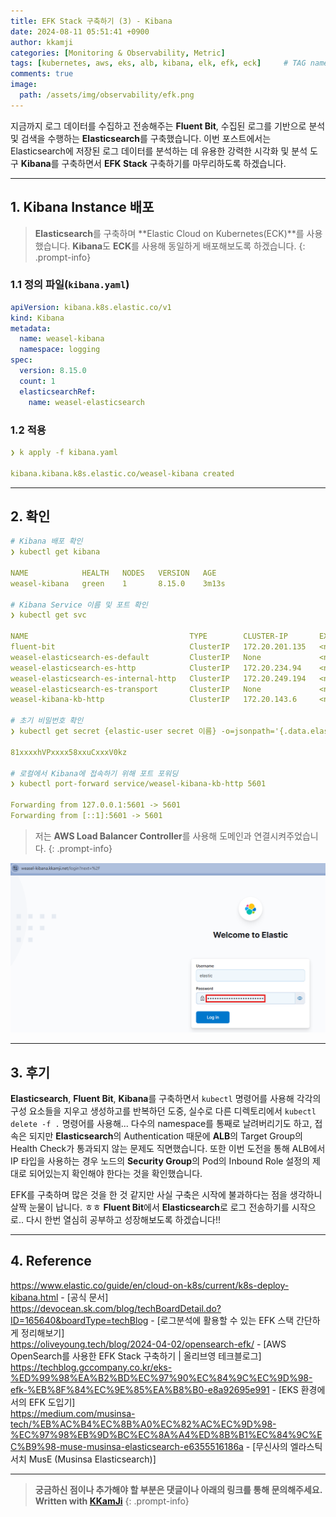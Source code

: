 ```yaml
---
title: EFK Stack 구축하기 (3) - Kibana
date: 2024-08-11 05:51:41 +0900
author: kkamji
categories: [Monitoring & Observability, Metric]
tags: [kubernetes, aws, eks, alb, kibana, elk, efk, eck]     # TAG names should always be lowercase
comments: true
image:
  path: /assets/img/observability/efk.png
---
```


지금까지 로그 데이터를 수집하고 전송해주는 **Fluent Bit**, 수집된 로그를 기반으로 분석 및 검색을 수행하는 **Elasticsearch**를 구축했습니다. 이번 포스트에서는 Elasticsearch에 저장된 로그 데이터를 분석하는 데 유용한 강력한 시각화 및 분석 도구 **Kibana**를 구축하면서 **EFK Stack** 구축하기를 마무리하도록 하겠습니다.

---

## 1. Kibana Instance 배포

> **Elasticsearch**를 구축하며 **Elastic Cloud on Kubernetes(ECK)**를 사용했습니다. **Kibana**도 **ECK**를 사용해 동일하게 배포해보도록 하겠습니다.
{: .prompt-info}

### 1.1 정의 파일(`kibana.yaml`)

```yaml
apiVersion: kibana.k8s.elastic.co/v1
kind: Kibana
metadata:
  name: weasel-kibana
  namespace: logging
spec:
  version: 8.15.0
  count: 1
  elasticsearchRef:
    name: weasel-elasticsearch
```

### 1.2 적용

```yaml
❯ k apply -f kibana.yaml

kibana.kibana.k8s.elastic.co/weasel-kibana created
```

---

## 2. 확인

```yaml
# Kibana 배포 확인
❯ kubectl get kibana

NAME            HEALTH   NODES   VERSION   AGE
weasel-kibana   green    1       8.15.0    3m13s

# Kibana Service 이름 및 포트 확인
❯ kubectl get svc

NAME                                    TYPE        CLUSTER-IP       EXTERNAL-IP   PORT(S)    AGE
fluent-bit                              ClusterIP   172.20.201.135   <none>        2020/TCP   44h
weasel-elasticsearch-es-default         ClusterIP   None             <none>        9200/TCP   7h29m
weasel-elasticsearch-es-http            ClusterIP   172.20.234.94    <none>        9200/TCP   7h29m
weasel-elasticsearch-es-internal-http   ClusterIP   172.20.249.194   <none>        9200/TCP   7h29m
weasel-elasticsearch-es-transport       ClusterIP   None             <none>        9300/TCP   7h29m
weasel-kibana-kb-http                   ClusterIP   172.20.143.6     <none>        5601/TCP   4m9s

# 초기 비밀번호 확인
❯ kubectl get secret {elastic-user secret 이름} -o=jsonpath='{.data.elastic}' | base64 --decode; echo

81xxxxhVPxxxx58xxuCxxxV0kz

# 로컬에서 Kibana에 접속하기 위해 포트 포워딩
❯ kubectl port-forward service/weasel-kibana-kb-http 5601

Forwarding from 127.0.0.1:5601 -> 5601
Forwarding from [::1]:5601 -> 5601
```

> 저는 **AWS Load Balancer Controller**를 사용해 도메인과 연결시켜주었습니다.
{: .prompt-info}

![kibana_login.png](/assets/img/observability/kibana_login.png)

---

## 3. 후기

**Elasticsearch**, **Fluent Bit**, **Kibana**를 구축하면서 `kubectl` 명령어를 사용해 각각의 구성 요소들을 지우고 생성하고를 반복하던 도중, 실수로 다른 디렉토리에서 `kubectl delete -f .` 명령어를 사용해... 다수의 namespace를 통째로 날려버리기도 하고, 접속은 되지만 **Elasticsearch**의 Authentication 때문에 **ALB**의 Target Group의 Health Check가 통과되지 않는 문제도 직면했습니다. 또한 이번 도전을 통해 ALB에서 IP 타입을 사용하는 경우 노드의 **Security Group**의 Pod의 Inbound Role 설정의 제대로 되어있는지 확인해야 한다는 것을 확인했습니다.

EFK를 구축하며 많은 것을 한 것 같지만 사실 구축은 시작에 불과하다는 점을 생각하니 살짝 눈물이 납니다. ㅎㅎ **Fluent Bit**에서 **Elasticsearch**로 로그 전송하기를 시작으로.. 다시 한번 열심히 공부하고 성장해보도록 하겠습니다!!

---

## 4. Reference

<https://www.elastic.co/guide/en/cloud-on-k8s/current/k8s-deploy-kibana.html> - [공식 문서]  
<https://devocean.sk.com/blog/techBoardDetail.do?ID=165640&boardType=techBlog> - [로그분석에 활용할 수 있는 EFK 스택 간단하게 정리해보기]  
<https://oliveyoung.tech/blog/2024-04-02/opensearch-efk/> - [AWS OpenSearch를 사용한 EFK Stack 구축하기 | 올리브영 테크블로그]  
<https://techblog.gccompany.co.kr/eks-%ED%99%98%EA%B2%BD%EC%97%90%EC%84%9C%EC%9D%98-efk-%EB%8F%84%EC%9E%85%EA%B8%B0-e8a92695e991> - [EKS 환경에서의 EFK 도입기]  
<https://medium.com/musinsa-tech/%EB%AC%B4%EC%8B%A0%EC%82%AC%EC%9D%98-%EC%97%98%EB%9D%BC%EC%8A%A4%ED%8B%B1%EC%84%9C%EC%B9%98-muse-musinsa-elasticsearch-e6355516186a> - [무신사의 엘라스틱서치 MusE (Musinsa Elasticsearch)]  

---
> **궁금하신 점이나 추가해야 할 부분은 댓글이나 아래의 링크를 통해 문의해주세요.**  
> **Written with [KKamJi](https://www.linkedin.com/in/taejikim/)**
{: .prompt-info}
